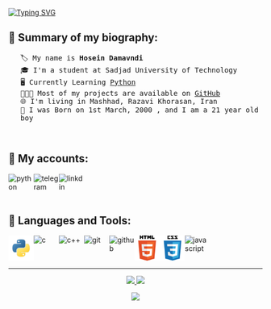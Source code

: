 <!-- Typing SVG -->
<p align="left">
    <a href="https://git.io/typing-svg">
        <img
            src="https://readme-typing-svg.herokuapp.com?size=24&width=600&lines=Welcome+To+My+Github+Profile..."
            alt="Typing SVG"
        />
    </a>
</p>

<h2 align="left">📝 Summary of my biography:</h2>
<ul align="left" style="list-style-type:none;">
<samp>
<li>🏷️ My name is <b>Hosein Damavndi</b></li>
<li>🎓 I'm a student at Sadjad University of Technology </li>
<li>🖥️ Currently Learning <a href="https://python.org">Python</a></li>
<li>👨🏻‍💻 Most of my projects are available on <a href="https://github.com/hoseindamavandi">GitHub</a></li>
<li>🌐 I'm living in Mashhad, Razavi Khorasan, Iran</a></li>
<li>🎂 I was Born on 1st March, 2000 , and I am a 21 year old boy</li>
</samp>
</ul>
</br>
<h2 align="left">🔗 My accounts:</h2>
<p align="left">
      <a href="https://instagram.com/hoseindamavandii">
        <img align="left" alt="python" width="50" src="https://image.flaticon.com/icons/png/512/2111/2111463.png">
    </a>
    <a href="https://t.me/Hosein_Damavandi">
        <img align="left" alt="telegram" width="50" src="https://image.flaticon.com/icons/png/512/2111/2111552.png">
    </a>
    <a href="https://www.linkedin.com/in/hosein-damvandi">
        <img align="left" alt="linkdin" width="50" src="https://image.flaticon.com/icons/png/512/174/174857.png">
    </a>
</p>

</br>
</br>
</br>

<h2 align="left">🔨 Languages and Tools:</h2>
<p align="left">
    <a href="https://www.python.org" target="_blank">
        <img align="left" alt="python" width="50" src="https://raw.githubusercontent.com/github/explore/80688e429a7d4ef2fca1e82350fe8e3517d3494d/topics/python/python.png">
    </a>
    <a href="http://www.cplusplus.org/" target="_blank">
        <img align="left" alt="c" width="50" src="https://raw.githubusercontent.com/jmnote/z-icons/master/svg/c.svg">
    </a>
    <a href="http://www.cplusplus.org/" target="_blank">
        <img align="left" alt="c++" width="50" src="https://raw.githubusercontent.com/jmnote/z-icons/master/svg/cpp.svg">
    </a>
    <a href="https://git-scm.com/" target="_blank">
        <img align="left" alt="git" width="50" src="https://raw.githubusercontent.com/jmnote/z-icons/master/svg/git.svg">
    </a>
    <a href="https://github.com/" target="_blank">
        <img align="left" alt="github" width="50" src="https://raw.githubusercontent.com/jmnote/z-icons/master/svg/github.svg">
    </a>
    <a href="https://html.com/" target="_blank">
        <img align="left" alt="html" width="50" src="https://raw.githubusercontent.com/github/explore/80688e429a7d4ef2fca1e82350fe8e3517d3494d/topics/html/html.png">
    </a>
    <a href="https://html.com/" target="_blank">
        <img align="left" alt="css" width="50" src="https://raw.githubusercontent.com/github/explore/80688e429a7d4ef2fca1e82350fe8e3517d3494d/topics/css/css.png">
    </a>
    <a href="https://getbootstrap.com/" target="_blank">
        <img align="left" alt="javascript" width="50" src="https://raw.githubusercontent.com/jmnote/z-icons/master/svg/bootstrap.svg"
    </a>
</p>


</br>
</br>
</br>

---

<p align="center">
    <img
        width="49%"
        src="https://github-readme-stats.vercel.app/api?username=hoseindamavandi&count_private=true&include_all_commits=true&show_icons=true&theme=tokyonight&custom_title=GitHub+Stats"
    />
    <img
        width="49%"
        src="https://github-readme-streak-stats.herokuapp.com?user=hoseindamavandi&theme=tokyonight"
    />
</p>

<p align="center">
    <img
        width="49%"
        src="https://github-readme-stats.vercel.app/api/top-langs/?username=hoseindamavandi&layout=compact&include_all_commits=true&show_icons=true&theme=tokyonight&custom_title=Most+Used+Languages"
    />
</p>


